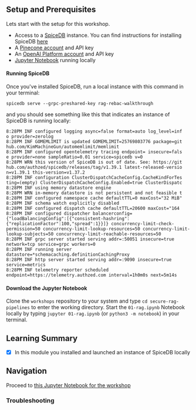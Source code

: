## Setup and Prerequisites

Lets start with the setup for this workshop.

- Access to a [SpiceDB](https://authzed.com/spicedb) instance.  You can find instructions for installing SpiceDB [here](https://authzed.com/docs/spicedb/getting-started/install/macos)
- A [Pinecone account](https://www.pinecone.io/) and API key
- An [OpenAI Platform account](https://platform.openai.com/docs/overview) and API key
- [Jupyter Notebook](https://jupyter.org/) running locally

#### Running SpiceDB

Once you've installed SpiceDB, run a local instance with this command in your terminal: 

`spicedb serve --grpc-preshared-key rag-rebac-walkthrough`

and you should see something like this that indicates an instance of SpiceDB is running locally:

```
8:28PM INF configured logging async=false format=auto log_level=inf
o provider=zerolog
8:28PM INF GOMEMLIMIT is updated GOMEMLIMIT=25769803776 package=git
hub.com/KimMachineGun/automemlimit/memlimit
8:28PM INF configured opentelemetry tracing endpoint= insecure=fals
e provider=none sampleRatio=0.01 service=spicedb v=0
8:28PM WRN this version of SpiceDB is out of date. See: https://git
hub.com/authzed/spicedb/releases/tag/v1.39.1 latest-released-versio
n=v1.39.1 this-version=v1.37.2
8:28PM INF configuration ClusterDispatchCacheConfig.CacheKindForTes
ting=(empty) ClusterDispatchCacheConfig.Enabled=true ClusterDispatc
8:28PM INF using memory datastore engine
8:28PM WRN in-memory datastore is not persistent and not feasible t
8:28PM INF configured namespace cache defaultTTL=0 maxCost="32 MiB"
8:28PM INF schema watch explicitly disabled
8:28PM INF configured dispatch cache defaultTTL=20600 maxCost="164
8:28PM INF configured dispatcher balancerconfig={"loadBalancingConfig":[{"consistent-hashring":{"replicationFactor":100,"spread":1}}]} concurrency-limit-check-permission=50 concurrency-limit-lookup-resources=50 concurrency-limit-lookup-subjects=50 concurrency-limit-reachable-resources=50
8:28PM INF grpc server started serving addr=:50051 insecure=true network=tcp service=grpc workers=0
8:28PM INF running server datastore=*schemacaching.definitionCachingProxy
8:28PM INF http server started serving addr=:9090 insecure=true service=metrics
8:28PM INF telemetry reporter scheduled endpoint=https://telemetry.authzed.com interval=1h0m0s next=5m14s
```

#### Download the Jupyter Notebook

Clone the `workshops` repository to your system and type `cd secure-rag-pipelines` to enter the working directory. 
Start the `01-rag.ipynb` Notebook locally by typing `jupyter 01-rag.ipynb` (or `python3 -m notebook`) in your terminal. 

## Learning Summary

- [x] In this module you installed and launched an instance of SpiceDB locally

## Navigation

Proceed to [this Jupyter Notebook for the workshop](https://github.com/authzed/workshops/blob/main/secure-rag-pipelines/01-rag.ipynb)

### Troubleshooting


